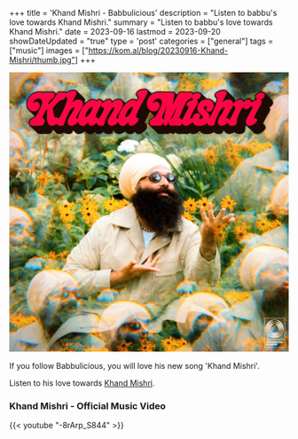 +++
title = 'Khand Mishri - Babbulicious'
description = "Listen to babbu's love towards Khand Mishri."
summary = "Listen to babbu's love towards Khand Mishri."
date = 2023-09-16
lastmod = 2023-09-20
showDateUpdated = "true"
type = 'post'
categories = ["general"]
tags = ["music"]
images = ["https://kom.al/blog/20230916-Khand-Mishri/thumb.jpg"]
+++

![](thumb.jpg)

If you follow Babbulicious, you will love his new song 'Khand Mishri'.

Listen to his love towards [Khand Mishri](https://www.youtube.com/watch?v=-8rArp_S844).
### Khand Mishri - Official Music Video
{{< youtube "-8rArp_S844" >}}